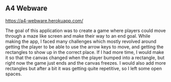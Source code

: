## A4 Webware

https://a4-webware.herokuapp.com/


The goal of this application was to create a game where players could move through a maze like screen and make their way to an end goal. While making the app, I faced many challenges which mostly revolved around getting the player to be able to use the arrow keys to move, and getting the rectangles to show up in the correct place. If I had more time, I would make it so that the canvas changed when the player bumped into a rectangle, but right now the game just ends and the canvas freezes. I would also add more rectangles but after a bit it was getting quite repetitive, so I left some open spaces. 
